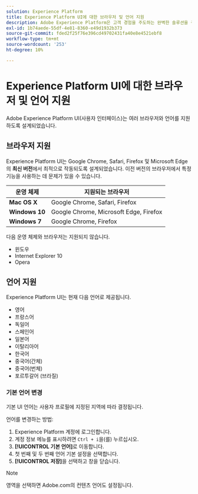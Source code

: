 ```yaml
---
solution: Experience Platform
title: Experience Platform UI에 대한 브라우저 및 언어 지원
description: Adobe Experience Platform은 고객 경험을 주도하는 완벽한 솔루션을 구축하고 관리하기 위해 시장에서 가장 강력하고 유연하며 개방적인 시스템입니다. Experience Platform을 통해 조직은 모든 시스템의 고객 데이터와 콘텐츠를 중앙 집중화 및 표준화하고 데이터 과학 및 시스템 학습을 적용하여 풍부한 개인별 경험을 더 잘 설계하고 전달할 수 있습니다.
exl-id: 1b74aede-55df-4e81-8360-e49d1932b373
source-git-commit: fded2f25f76e396cd49702431fa40e8e4521ebf8
workflow-type: tm+mt
source-wordcount: '253'
ht-degree: 10%

---
```


# Experience Platform UI에 대한 브라우저 및 언어 지원

Adobe Experience Platform UI(사용자 인터페이스)는 여러 브라우저와 언어를 지원하도록 설계되었습니다.

## 브라우저 지원

Experience Platform UI는 Google Chrome, Safari, Firefox 및 Microsoft Edge의 **최신 버전**&#x200B;에서 최적으로 작동되도록 설계되었습니다. 이전 버전의 브라우저에서 특정 기능을 사용하는 데 문제가 있을 수 있습니다.

| 운영 체제 | 지원되는 브라우저 |
|---|---|
| **Mac OS X** | Google Chrome, Safari, Firefox |
| **Windows 10** | Google Chrome, Microsoft Edge, Firefox |
| **Windows 7** | Google Chrome, Firefox |

다음 운영 체제와 브라우저는 지원되지 않습니다.

* 윈도우
* Internet Explorer 10
* Opera

## 언어 지원

Experience Platform UI는 현재 다음 언어로 제공됩니다.

* 영어
* 프랑스어
* 독일어
* 스페인어
* 일본어
* 이탈리아어
* 한국어
* 중국어(간체)
* 중국어(번체)
* 포르투갈어 (브라질)

### 기본 언어 변경

기본 UI 언어는 사용자 프로필에 지정된 지역에 따라 결정됩니다.

언어를 변경하는 방법:

1. Experience Platform 계정에 로그인합니다.
1. 계정 정보 메뉴를 표시하려면 `Ctrl + i`을(를) 누르십시오.
1. **[!UICONTROL 기본 언어]**&#x200B;로 이동합니다.
1. 첫 번째 및 두 번째 언어 기본 설정을 선택합니다.
1. **[!UICONTROL 저장]**&#x200B;을 선택하고 창을 닫습니다.

>[!NOTE]
>
> 영역을 선택하면 Adobe.com의 컨텐츠 언어도 설정됩니다.
